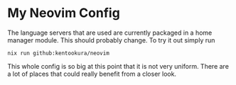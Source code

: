 # My Neovim Config

The language servers that are used are currently packaged in a home manager
module. This should probably change. To try it out simply run

```
nix run github:kentookura/neovim
```

This whole config is so big at this point that it is not very uniform. There are
a lot of places that could really benefit from a closer look.
